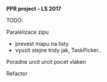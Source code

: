 **PPR project - LS 2017**

TODO:

Paralelizace zipu
  - prevest mapu na listy
  - vyuzit stejne tridy jak, TaskPicker..

Poradne urcit urcit pocet vlaken

Refactor
